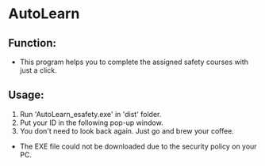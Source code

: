 # AutoLearn

## Function:
* This program helps you to complete the assigned safety courses with just a click.

## Usage:
1. Run 'AutoLearn_esafety.exe' in 'dist' folder.
2. Put your ID in the following pop-up window.
3. You don't need to look back again. Just go and brew your coffee.
* The EXE file could not be downloaded due to the security policy on your PC.
